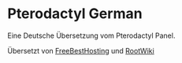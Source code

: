 # Pterodactyl German
Eine Deutsche Übersetzung vom Pterodactyl Panel.

Übersetzt von [FreeBestHosting](https://freebesthosting.eu) und [RootWiki](https://rootwiki.eu)
